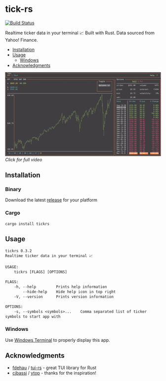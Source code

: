 # tick-rs
[![Build Status](https://dev.azure.com/tarkah/tickrs/_apis/build/status/tarkah.tickrs?branchName=master)](https://dev.azure.com/tarkah/tickrs/_build/latest?definitionId=17&branchName=master)

Realtime ticker data in your terminal 📈 Built with Rust. Data sourced from Yahoo! Finance.

  - [Installation](#installation)
  - [Usage](#usage)
    - [Windows](#windows)
  - [Acknowledgments](#acknowledgments)

[![Demo](assets/screenshot.png)](https://i.imgur.com/4Izc2dz.mp4)
*Click for full video*


## Installation

### Binary

Download the latest [release](https://github.com/tarkah/tickrs/releases/latest) for your platform

### Cargo

```
cargo install tickrs
```

## Usage

```
tickrs 0.3.2
Realtime ticker data in your terminal 📈

USAGE:
    tickrs [FLAGS] [OPTIONS]

FLAGS:
    -h, --help         Prints help information
        --hide-help    Hide help icon in top right
    -V, --version      Prints version information

OPTIONS:
    -s, --symbols <symbols>...    Comma separated list of ticker symbols to start app with
```

### Windows

Use [Windows Terminal](https://www.microsoft.com/en-us/p/windows-terminal-preview/9n0dx20hk701) to properly display this app.

## Acknowledgments
- [fdehau](https://github.com/fdehau) / [tui-rs](https://github.com/fdehau/tui-rs) - great TUI library for Rust
- [cjbassi](https://github.com/cjbassi) / [ytop](https://github.com/cjbassi/ytop) - thanks for the inspiration!
